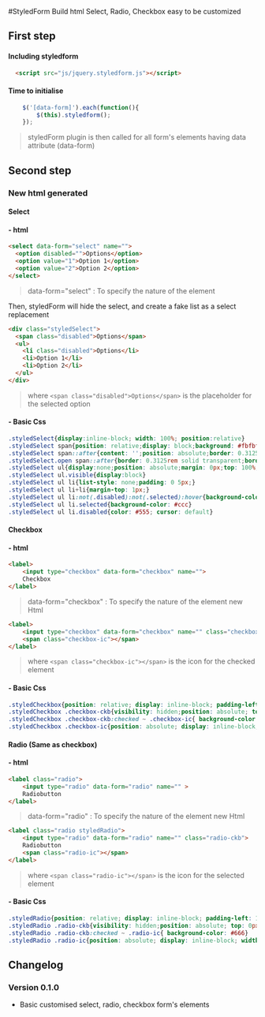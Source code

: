 #StyledForm
Build html Select, Radio, Checkbox easy to be customized

## First step

#### Including styledform
```html
  <script src="js/jquery.styledform.js"></script>
```
  
#### Time to initialise
```javascript
	$('[data-form]').each(function(){
		$(this).styledform();
	});
```
> styledForm plugin is then called for all form's elements having data attribute (data-form)
  
## Second step
### New html generated
#### Select
####  - html
```html
<select data-form="select" name="">
  <option disabled="">Options</option>
  <option value="1">Option 1</option>
  <option value="2">Option 2</option>
</select>
```
> data-form="select" : To specify the nature of the element

Then, styledForm will hide the select, and create a fake list as a select replacement
```html
<div class="styledSelect">
  <span class="disabled">Options</span>
  <ul>
    <li class="disabled">Options</li>
    <li>Option 1</li>
    <li>Option 2</li>
  </ul>
</div>
```
> where ```<span class="disabled">Options</span>``` is the placeholder for the selected option

####  - Basic Css
```css
.styledSelect{display:inline-block; width: 100%; position:relative}
.styledSelect span{position: relative;display: block;background: #fbfbfb;padding: 0 5px;width: 100%;border: 1px solid #ccc; cursor: pointer}
.styledSelect span::after{content: '';position: absolute;border: 0.3125rem solid transparent;border-top-color: #333;top: 63%;right: 0.3125rem;transform: translate(0,-50%);}
.styledSelect.open span::after{border: 0.3125rem solid transparent;border-bottom-color: #333; top: 40%}
.styledSelect ul{display:none;position: absolute;margin: 0px;top: 100%;left: 0;background: #fbfbfb;width: 100%;border: 1px solid #ccc;padding: 1px 0px;z-index: 2;}
.styledSelect ul.visible{display:block}
.styledSelect ul li{list-style: none;padding: 0 5px;}
.styledSelect ul li+li{margin-top: 1px;}
.styledSelect ul li:not(.disabled):not(.selected):hover{background-color: #eee; cursor:pointer}
.styledSelect ul li.selected{background-color: #ccc}
.styledSelect ul li.disabled{color: #555; cursor: default} 
```


#### Checkbox
####  - html
```html
<label>
	<input type="checkbox" data-form="checkbox" name="">
	Checkbox
</label>
```
> data-form="checkbox" : To specify the nature of the element
> new Html 

```html
<label>
	<input type="checkbox" data-form="checkbox" name="" class="checkbox-ckb">
	<span class="checkbox-ic"></span>
</label>
```

> where ```<span class="checkbox-ic"></span>``` is the icon for the checked element

####  - Basic Css
```css
.styledCheckbox{position: relative; display: inline-block; padding-left: 1.25rem; cursor: pointer}
.styledCheckbox .checkbox-ckb{visibility: hidden;position: absolute; top: 0px; left: 0px; width: 100%; height: 100%}
.styledCheckbox .checkbox-ckb:checked ~ .checkbox-ic{ background-color: #666}
.styledCheckbox .checkbox-ic{position: absolute; display: inline-block; width: 0.9375rem; height: 0.9375rem; left: 0px; top: 0.3125rem; background: #fbfbfb; border: 1px solid #ccc;}
```

#### Radio (Same as checkbox)
####  - html
```html
<label class="radio">
	<input type="radio" data-form="radio" name="" >
	Radiobutton
</label>
```
> data-form="radio" : To specify the nature of the element
> new Html 

```html
<label class="radio styledRadio">
	<input type="radio" data-form="radio" name="" class="radio-ckb">
	Radiobutton
	<span class="radio-ic"></span>
</label>
```

> where ```<span class="radio-ic"></span>``` is the icon for the selected element

####  - Basic Css
```css
.styledRadio{position: relative; display: inline-block; padding-left: 1.25rem; cursor: pointer;}
.styledRadio .radio-ckb{visibility: hidden;position: absolute; top: 0px; left: 0px; width: 100%; height: 100%;}
.styledRadio .radio-ckb:checked ~ .radio-ic{ background-color: #666}
.styledRadio .radio-ic{position: absolute; display: inline-block; width: 0.9375rem; height: 0.9375rem; left: 0px; top: 0.3125rem; background: #fbfbfb; border: 1px solid #ccc; border-radius: 100%}
```


## Changelog
### Version 0.1.0
* Basic customised select, radio, checkbox form's elements
